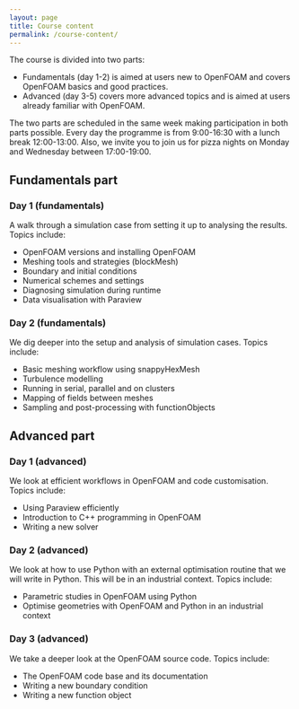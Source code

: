 ```yaml
---
layout: page
title: Course content
permalink: /course-content/
---
```


The course is divided into two parts:

* Fundamentals (day 1-2) is aimed at users new to OpenFOAM and covers OpenFOAM basics and good practices. 
* Advanced (day 3-5) covers more advanced topics and is aimed at users already familiar with OpenFOAM.

The two parts are scheduled in the same week making participation in both parts possible. Every day the programme is from 9:00-16:30 with a lunch break 12:00-13:00. Also, we invite you to join us for pizza nights on Monday and Wednesday between 17:00-19:00.  

## Fundamentals part
### Day 1 (fundamentals)
A walk through a simulation case from setting it up to analysing the results. Topics include:

- OpenFOAM versions and installing OpenFOAM
- Meshing tools and strategies (blockMesh)
- Boundary and initial conditions
- Numerical schemes and settings
- Diagnosing simulation during runtime
- Data visualisation with Paraview

### Day 2 (fundamentals)
We dig deeper into the setup and analysis of simulation cases. Topics include:

- Basic meshing workflow using snappyHexMesh
- Turbulence modelling
- Running in serial, parallel and on clusters
- Mapping of fields between meshes
- Sampling and post-processing with functionObjects

## Advanced part
### Day 1 (advanced)
We look at efficient workflows in OpenFOAM and code customisation. Topics include:

- Using Paraview efficiently
- Introduction to C++ programming in OpenFOAM
- Writing a new solver

### Day 2 (advanced)
We look at how to use Python with an external optimisation routine that we will write in Python. This will be in an industrial context. Topics include:

- Parametric studies in OpenFOAM using Python
- Optimise geometries with OpenFOAM and Python in an industrial context

### Day 3 (advanced)
We take a deeper look at the OpenFOAM source code. Topics include:

- The OpenFOAM code base and its documentation
- Writing a new boundary condition
- Writing a new function object
